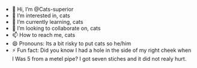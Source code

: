 - 👋 Hi, I’m @Cats-superior
- 👀 I’m interested in, cats
- 🌱 I’m currently learning, cats
- 💞️ I’m looking to collaborate on, cats
- 📫 How to reach me, cats
- 😄 Pronouns: Its a bit risky to put cats so he/him
- ⚡ Fun fact: Did you know I had a hole in the side of my right cheek when I Was 5 from a metel pipe? I got seven stiches and it did not realy hurt.
